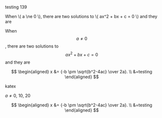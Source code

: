 
<!-- <script type="text/javascript" id="MathJax-script" async
  src="https://cdn.jsdelivr.net/npm/mathjax@3/es5/tex-chtml.js">
</script> -->




<!-- <link rel="stylesheet" href="https://cdn.jsdelivr.net/npm/katex@0.12.0/dist/katex.min.css" integrity="sha384-AfEj0r4/OFrOo5t7NnNe46zW/tFgW6x/bCJG8FqQCEo3+Aro6EYUG4+cU+KJWu/X" crossorigin="anonymous"> -->



testing 139

When \\( a \ne 0 \\), there are two solutions to \\( ax^2 + bx + c = 0 \\) and they are

When $$a \ne 0$$, there are two solutions to $$ax^2 + bx + c = 0$$ and they are

$$
\begin{aligned}
x &= {-b \pm \sqrt{b^2-4ac} \over 2a}. \\
&=testing
\end{aligned}
$$

katex

$a \ne 0$, $10$, 20

$$
\begin{aligned}
  x &= {-b \pm \sqrt{b^2-4ac} \over 2a}. \\
  &=testing
\end{aligned} 
$$




<!-- <script defer src="https://cdn.jsdelivr.net/npm/katex@0.12.0/dist/katex.min.js" integrity="sha384-g7c+Jr9ZivxKLnZTDUhnkOnsh30B4H0rpLUpJ4jAIKs4fnJI+sEnkvrMWph2EDg4" crossorigin="anonymous"></script>

<script defer src="https://cdn.jsdelivr.net/npm/katex@0.12.0/dist/contrib/auto-render.min.js" integrity="sha384-mll67QQFJfxn0IYznZYonOWZ644AWYC+Pt2cHqMaRhXVrursRwvLnLaebdGIlYNa" crossorigin="anonymous" onload="renderMathInElement(document.body);"></script> -->